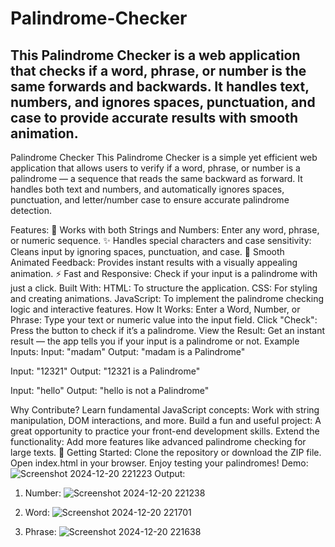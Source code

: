 # Palindrome-Checker
This Palindrome Checker is a web application that checks if a word, phrase, or number is the same forwards and backwards. It handles text, numbers, and ignores spaces, punctuation, and case to provide accurate results with smooth animation.
---
Palindrome Checker
This Palindrome Checker is a simple yet efficient web application that allows users to verify if a word, phrase, or number is a palindrome — a sequence that reads the same backward as forward. It handles both text and numbers, and automatically ignores spaces, punctuation, and letter/number case to ensure accurate palindrome detection.

Features:
🔄 Works with both Strings and Numbers: Enter any word, phrase, or numeric sequence.
✨ Handles special characters and case sensitivity: Cleans input by ignoring spaces, punctuation, and case.
🎨 Smooth Animated Feedback: Provides instant results with a visually appealing animation.
⚡ Fast and Responsive: Check if your input is a palindrome with just a click.
Built With:
HTML: To structure the application.
CSS: For styling and creating animations.
JavaScript: To implement the palindrome checking logic and interactive features.
How It Works:
Enter a Word, Number, or Phrase: Type your text or numeric value into the input field.
Click "Check": Press the button to check if it’s a palindrome.
View the Result: Get an instant result — the app tells you if your input is a palindrome or not.
Example Inputs:
Input: "madam"
Output: "madam is a Palindrome"

Input: "12321"
Output: "12321 is a Palindrome"

Input: "hello"
Output: "hello is not a Palindrome"

Why Contribute?
Learn fundamental JavaScript concepts: Work with string manipulation, DOM interactions, and more.
Build a fun and useful project: A great opportunity to practice your front-end development skills.
Extend the functionality: Add more features like advanced palindrome checking for large texts.
🚀 Getting Started:
Clone the repository or download the ZIP file.
Open index.html in your browser.
Enjoy testing your palindromes!
Demo:
![Screenshot 2024-12-20 221223](https://github.com/user-attachments/assets/05ed51e0-1a0d-4d97-bdc2-c280dd423aff)
Output:
1. Number:
![Screenshot 2024-12-20 221238](https://github.com/user-attachments/assets/a3c00fba-3ed2-4126-bf40-37d2daee2509)

2. Word:
![Screenshot 2024-12-20 221701](https://github.com/user-attachments/assets/25d2956d-2962-4c2e-91d3-7ee2c702fcd7)

3. Phrase:
![Screenshot 2024-12-20 221638](https://github.com/user-attachments/assets/3d3b7820-bca6-447c-a279-4da84b85d89c)

